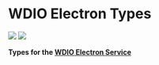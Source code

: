 # WDIO Electron Types

<a href="https://www.npmjs.com/package/@wdio/electron-types" alt="NPM Version">
  <img src="https://img.shields.io/npm/v/@wdio/electron-types" /></a>
<a href="https://www.npmjs.com/package/@wdio/electron-types" alt="NPM Downloads">
  <img src="https://img.shields.io/npm/dw/@wdio/electron-types" /></a>

<br />

**Types for the [WDIO Electron Service](https://github.com/webdriverio-community/wdio-electron-service)**
